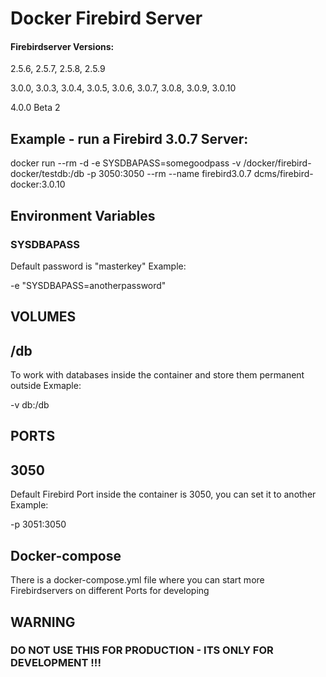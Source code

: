 # Docker Firebird Server

#### Firebirdserver Versions:

2.5.6, 2.5.7, 2.5.8, 2.5.9

3.0.0, 3.0.3, 3.0.4, 3.0.5, 3.0.6, 3.0.7, 3.0.8, 3.0.9, 3.0.10

4.0.0 Beta 2

## Example - run a Firebird 3.0.7 Server:

 docker run --rm -d -e SYSDBAPASS=somegoodpass -v /docker/firebird-docker/testdb:/db -p 3050:3050 --rm --name firebird3.0.7 dcms/firebird-docker:3.0.10

## Environment Variables
### SYSDBAPASS
Default password is "masterkey"
Example:
				
 -e "SYSDBAPASS=anotherpassword" 


## VOLUMES
## /db
To work with databases inside the container and store them permanent outside
Exmaple:

 -v db:/db
 
## PORTS
## 3050
Default Firebird Port inside the container is 3050, you can set it to another
Example:

 -p 3051:3050
 
## Docker-compose
There is a docker-compose.yml file where you can start more Firebirdservers on different Ports for developing


## WARNING 
### DO NOT USE THIS FOR PRODUCTION - ITS ONLY FOR DEVELOPMENT !!!

